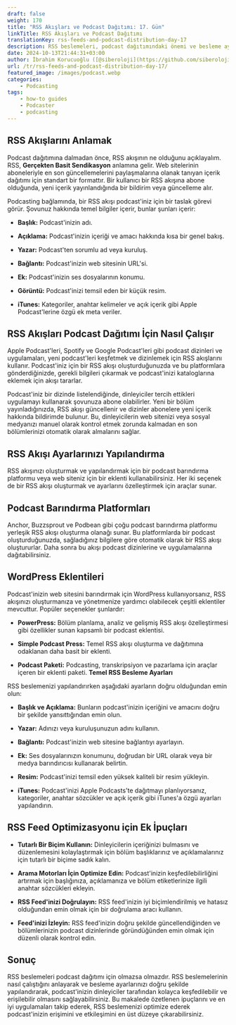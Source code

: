 ```yaml
---
draft: false
weight: 170
title: "RSS Akışları ve Podcast Dağıtımı: 17. Gün"
linkTitle: RSS Akışları ve Podcast Dağıtımı
translationKey: rss-feeds-and-podcast-distribution-day-17
description: RSS beslemeleri, podcast dağıtımındaki önemi ve besleme ayarlarınızı optimize etmeye yönelik ipuçları hakkında bilgi edinin.
date: 2024-10-13T21:44:31+03:00
author: İbrahim Korucuoğlu ([@siberoloji](https://github.com/siberoloji))
url: /tr/rss-feeds-and-podcast-distribution-day-17/
featured_image: /images/podcast.webp
categories:
    - Podcasting
tags:
    - how-to guides
    - Podcaster
    - podcasting
---
```

## **RSS Akışlarını Anlamak**

Podcast dağıtımına dalmadan önce, RSS akışının ne olduğunu açıklayalım. RSS, **Gerçekten Basit Sendikasyon** anlamına gelir. Web sitelerinin aboneleriyle en son güncellemelerini paylaşmalarına olanak tanıyan içerik dağıtımı için standart bir formattır. Bir kullanıcı bir RSS akışına abone olduğunda, yeni içerik yayınlandığında bir bildirim veya güncelleme alır.

Podcasting bağlamında, bir RSS akışı podcast'iniz için bir taslak görevi görür. Şovunuz hakkında temel bilgiler içerir, bunlar şunları içerir:

* **Başlık:** Podcast'inizin adı.

* **Açıklama:** Podcast'inizin içeriği ve amacı hakkında kısa bir genel bakış.

* **Yazar:** Podcast'ten sorumlu ad veya kuruluş.

* **Bağlantı:** Podcast'inizin web sitesinin URL'si.

* **Ek:** Podcast'inizin ses dosyalarının konumu.

* **Görüntü:** Podcast'inizi temsil eden bir küçük resim.

* **iTunes:** Kategoriler, anahtar kelimeler ve açık içerik gibi Apple Podcast'lerine özgü ek meta veriler.

## **RSS Akışları Podcast Dağıtımı İçin Nasıl Çalışır**

Apple Podcast'leri, Spotify ve Google Podcast'leri gibi podcast dizinleri ve uygulamaları, yeni podcast'leri keşfetmek ve dizinlemek için RSS akışlarını kullanır. Podcast'iniz için bir RSS akışı oluşturduğunuzda ve bu platformlara gönderdiğinizde, gerekli bilgileri çıkarmak ve podcast'inizi kataloglarına eklemek için akışı tararlar.

Podcast'iniz bir dizinde listelendiğinde, dinleyiciler tercih ettikleri uygulamayı kullanarak şovunuza abone olabilirler. Yeni bir bölüm yayınladığınızda, RSS akışı güncellenir ve dizinler abonelere yeni içerik hakkında bildirimde bulunur. Bu, dinleyicilerin web sitenizi veya sosyal medyanızı manuel olarak kontrol etmek zorunda kalmadan en son bölümlerinizi otomatik olarak almalarını sağlar.

## **RSS Akışı Ayarlarınızı Yapılandırma**

RSS akışınızı oluşturmak ve yapılandırmak için bir podcast barındırma platformu veya web siteniz için bir eklenti kullanabilirsiniz. Her iki seçenek de bir RSS akışı oluşturmak ve ayarlarını özelleştirmek için araçlar sunar.

## **Podcast Barındırma Platformları**

Anchor, Buzzsprout ve Podbean gibi çoğu podcast barındırma platformu yerleşik RSS akışı oluşturma olanağı sunar. Bu platformlarda bir podcast oluşturduğunuzda, sağladığınız bilgilere göre otomatik olarak bir RSS akışı oluştururlar. Daha sonra bu akışı podcast dizinlerine ve uygulamalarına dağıtabilirsiniz.

## **WordPress Eklentileri**

Podcast'inizin web sitesini barındırmak için WordPress kullanıyorsanız, RSS akışınızı oluşturmanıza ve yönetmenize yardımcı olabilecek çeşitli eklentiler mevcuttur. Popüler seçenekler şunlardır:

* **PowerPress:** Bölüm planlama, analiz ve gelişmiş RSS akışı özelleştirmesi gibi özellikler sunan kapsamlı bir podcast eklentisi.

* **Simple Podcast Press:** Temel RSS akışı oluşturma ve dağıtımına odaklanan daha basit bir eklenti.

* **Podcast Paketi:** Podcasting, transkripsiyon ve pazarlama için araçlar içeren bir eklenti paketi.
**Temel RSS Besleme Ayarları**

RSS beslemenizi yapılandırırken aşağıdaki ayarların doğru olduğundan emin olun:

* **Başlık ve Açıklama:** Bunların podcast'inizin içeriğini ve amacını doğru bir şekilde yansıttığından emin olun.

* **Yazar:** Adınızı veya kuruluşunuzun adını kullanın.

* **Bağlantı:** Podcast'inizin web sitesine bağlantıyı ayarlayın.

* **Ek:** Ses dosyalarınızın konumunu, doğrudan bir URL olarak veya bir medya barındırıcısı kullanarak belirtin.
* **Resim:** Podcast'inizi temsil eden yüksek kaliteli bir resim yükleyin.

* **iTunes:** Podcast'inizi Apple Podcasts'te dağıtmayı planlıyorsanız, kategoriler, anahtar sözcükler ve açık içerik gibi iTunes'a özgü ayarları yapılandırın.

## **RSS Feed Optimizasyonu için Ek İpuçları**

* **Tutarlı Bir Biçim Kullanın:** Dinleyicilerin içeriğinizi bulmasını ve düzenlemesini kolaylaştırmak için bölüm başlıklarınız ve açıklamalarınız için tutarlı bir biçime sadık kalın.

* **Arama Motorları İçin Optimize Edin:** Podcast'inizin keşfedilebilirliğini artırmak için başlığınıza, açıklamanıza ve bölüm etiketlerinize ilgili anahtar sözcükleri ekleyin.

* **RSS Feed'inizi Doğrulayın:** RSS feed'inizin iyi biçimlendirilmiş ve hatasız olduğundan emin olmak için bir doğrulama aracı kullanın.

* **Feed'inizi İzleyin:** RSS feed'inizin doğru şekilde güncellendiğinden ve bölümlerinizin podcast dizinlerinde göründüğünden emin olmak için düzenli olarak kontrol edin.

## **Sonuç**

RSS beslemeleri podcast dağıtımı için olmazsa olmazdır. RSS beslemelerinin nasıl çalıştığını anlayarak ve besleme ayarlarınızı doğru şekilde yapılandırarak, podcast'inizin dinleyiciler tarafından kolayca keşfedilebilir ve erişilebilir olmasını sağlayabilirsiniz. Bu makalede özetlenen ipuçlarını ve en iyi uygulamaları takip ederek, RSS beslemenizi optimize ederek podcast'inizin erişimini ve etkileşimini en üst düzeye çıkarabilirsiniz.
